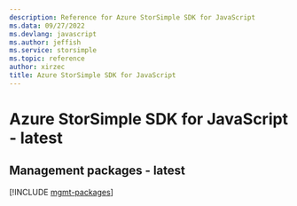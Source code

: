 ```yaml
---
description: Reference for Azure StorSimple SDK for JavaScript
ms.data: 09/27/2022
ms.devlang: javascript
ms.author: jeffish
ms.service: storsimple
ms.topic: reference
author: xirzec
title: Azure StorSimple SDK for JavaScript
---
```

# Azure StorSimple SDK for JavaScript - latest

## Management packages - latest
[!INCLUDE [mgmt-packages](storsimple-mgmt-index.md)]